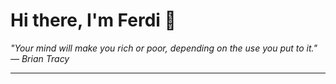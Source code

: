 <h1>Hi there, I'm Ferdi 👋</h1>

<p><em>
  "Your mind will make you rich or poor, depending on the use you put to it." — Brian Tracy
</em></p>

---
